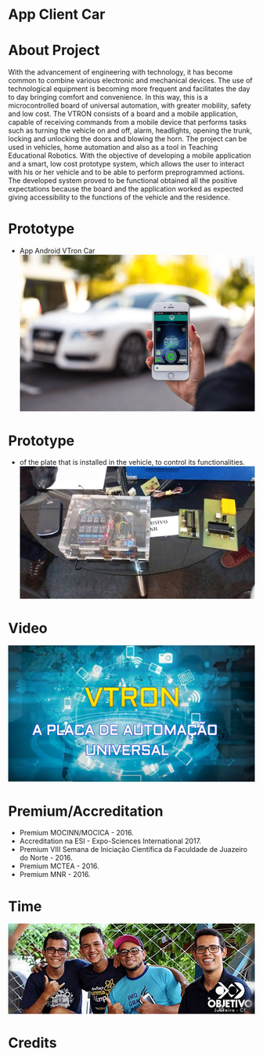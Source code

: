 # App Client Car

# About Project
With the advancement of engineering with technology, it has become common to combine various electronic and mechanical devices. The use of technological equipment is becoming more frequent and facilitates the day to day bringing comfort and convenience. In this way, this is a microcontrolled board of universal automation, with greater mobility, safety and low cost. The VTRON consists of a board and a mobile application, capable of receiving commands from a mobile device that performs tasks such as turning the vehicle on and off, alarm, headlights, opening the trunk, locking and unlocking the doors and blowing the horn. The project can be used in vehicles, home automation and also as a tool in Teaching Educational Robotics. With the objective of developing a mobile application and a smart, low cost prototype system, which allows the user to interact with his or her vehicle and to be able to perform preprogrammed actions. The developed system proved to be functional obtained all the positive expectations because the board and the application worked as expected giving accessibility to the functions of the vehicle and the residence.

# Prototype
- App Android VTron Car
![screenshot](https://github.com/vtronboard/AppClientCar/blob/master/img/vtron_car_app_mocup-min.png)

# Prototype
- of the plate that is installed in the vehicle, to control its functionalities.
![screenshot](https://github.com/vtronboard/AppClientCar/blob/master/img/prototipo_boardcar.jpg)

# Video
[![Alt text](https://github.com/vtronboard/AppClientCar/blob/master/img/bg_video.png)](https://www.youtube.com/watch?v=qLMEAMd1mVY)

# Premium/Accreditation
- Premium MOCINN/MOCICA - 2016.
- Accreditation na ESI - Expo-Sciences International 2017.
- Premium VIII Semana de Iniciação Científica da Faculdade de Juazeiro do Norte - 2016.
- Premium MCTEA - 2016.
- Premium MNR - 2016.

# Time
![screenshot](https://github.com/vtronboard/AppClientCar/blob/master/img/time.jpg)

# Credits


